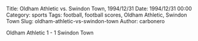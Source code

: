 Title: Oldham Athletic vs. Swindon Town, 1994/12/31
Date: 1994/12/31 00:00
Category: sports
Tags: football, football scores, Oldham Athletic, Swindon Town
Slug: oldham-athletic-vs-swindon-town
Author: carbonero


Oldham Athletic 1 - 1 Swindon Town
